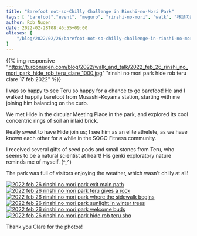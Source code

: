 ```yaml
---
title: "Barefoot not-so-Chilly Challenge in Rinshi-no-Mori Park"
tags: [ "barefoot","event", "meguro", "rinshi-no-mori", "walk", "林試の森公園" ]
author: Rob Nugen
date: 2022-02-28T08:46:55+09:00
aliases: [
    "/blog/2022/02/26/barefoot-not-so-chilly-challenge-in-rinshi-no-mori-park",
]
---
```


{{% img-responsive "https://b.robnugen.com/blog/2022/walk_and_talk/2022_feb_26_rinshi_no_mori_park_hide_rob_teru_clare_1000.jpg"
"rinshi no mori park hide rob teru clare 17 feb 2022" %}}

I was so happy to see Teru so happy for a chance to go barefoot!
He and I walked happily barefoot from Musashi-Koyama station,
starting with me joining him balancing on the curb.

We met Hide in the circular Meeting Place in the park,
and explored its cool concentric rings of soil an inlaid brick.

Really sweet to have Hide join us; I see him as an elite athelete,
as we have known each other for a while in the SOGO Fitness community.

I received several gifts of seed pods and small stones from Teru,
who seems to be a natural scientist at heart!
His genki exploratory nature reminds me of myself. (^_^)

The park was full of visitors enjoying the weather, which wasn't chilly at all!

[![2022 feb 26 rinshi no mori park exit main path](//b.robnugen.com/blog/2022/walk_and_talk/thumbs/2022_feb_26_rinshi_no_mori_park_exit_main_path.jpg)](//b.robnugen.com/blog/2022/walk_and_talk/2022_feb_26_rinshi_no_mori_park_exit_main_path_1000.jpg)
[![2022 feb 26 rinshi no mori park teru gives a rock](//b.robnugen.com/blog/2022/walk_and_talk/thumbs/2022_feb_26_rinshi_no_mori_park_teru_gives_a_rock.jpg)](//b.robnugen.com/blog/2022/walk_and_talk/2022_feb_26_rinshi_no_mori_park_teru_gives_a_rock_1000.jpg)
[![2022 feb 26 rinshi no mori park where the sidewalk begins](//b.robnugen.com/blog/2022/walk_and_talk/thumbs/2022_feb_26_rinshi_no_mori_park_where_the_sidewalk_begins.jpg)](//b.robnugen.com/blog/2022/walk_and_talk/2022_feb_26_rinshi_no_mori_park_where_the_sidewalk_begins_1000.jpg)
[![2022 feb 26 rinshi no mori park sunlight in winter trees](//b.robnugen.com/blog/2022/walk_and_talk/thumbs/2022_feb_26_rinshi_no_mori_park_sunlight_in_winter_trees.jpg)](//b.robnugen.com/blog/2022/walk_and_talk/2022_feb_26_rinshi_no_mori_park_sunlight_in_winter_trees_1000.jpg)
[![2022 feb 26 rinshi no mori park welcome buds](//b.robnugen.com/blog/2022/walk_and_talk/thumbs/2022_feb_26_rinshi_no_mori_park_welcome_buds.jpg)](//b.robnugen.com/blog/2022/walk_and_talk/2022_feb_26_rinshi_no_mori_park_welcome_buds_1000.jpg)
[![2022 feb 26 rinshi no mori park hide rob teru sho](//b.robnugen.com/blog/2022/walk_and_talk/thumbs/2022_feb_26_rinshi_no_mori_park_hide_rob_teru_sho.jpg)](//b.robnugen.com/blog/2022/walk_and_talk/2022_feb_26_rinshi_no_mori_park_hide_rob_teru_sho_1000.jpg)

Thank you Clare for the photos!
